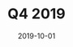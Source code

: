 ---
title: "Q4 2019"
date: 2019-10-01
image: "/images/newsletter/newsletter.png"
link: "pdf/Q4-2019-News.pdf"
tags: ["artificial intelligence", "colloquium", "machine learning","workshop"]
draft: false
---